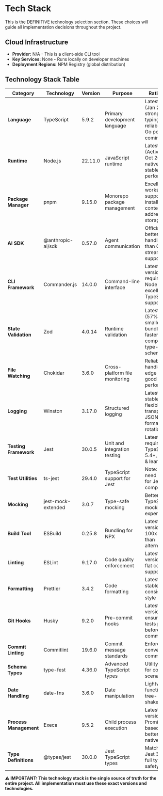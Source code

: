 # Tech Stack

This is the DEFINITIVE technology selection section. These choices will guide all implementation decisions throughout the project.

## Cloud Infrastructure

- **Provider:** N/A - This is a client-side CLI tool
- **Key Services:** None - Runs locally on developer machines
- **Deployment Regions:** NPM Registry (global distribution)

## Technology Stack Table

| Category | Technology | Version | Purpose | Rationale |
|----------|------------|---------|---------|-----------|
| **Language** | TypeScript | 5.9.2 | Primary development language | Latest stable (Jan 2025), strong typing for reliability, Go port coming in v7 |
| **Runtime** | Node.js | 22.11.0 | JavaScript runtime | Latest LTS (Active until Oct 2025), native fetch, stable performance |
| **Package Manager** | pnpm | 9.15.0 | Monorepo package management | Excellent workspace support, fast installs, content-addressable storage |
| **AI SDK** | @anthropic-ai/sdk | 0.57.0 | Agent communication | Official SDK, better error handling than CLI, streaming support |
| **CLI Framework** | Commander.js | 14.0.0 | Command-line interface | Latest version, requires Node 20+, excellent TypeScript support |
| **State Validation** | Zod | 4.0.14 | Runtime validation | Latest v4 (57% smaller bundle), 10x faster compilation, type-safe schemas |
| **File Watching** | Chokidar | 3.6.0 | Cross-platform file monitoring | Reliable, handles edge cases, good performance |
| **Logging** | Winston | 3.17.0 | Structured logging | Latest stable, flexible transports, JSON format, log rotation |
| **Testing Framework** | Jest | 30.0.5 | Unit and integration testing | Latest v30, requires TypeScript 5.4+, faster & leaner |
| **Test Utilities** | ts-jest | 29.4.0 | TypeScript support for Jest | Note: May need update for Jest 30 compatibility |
| **Mocking** | jest-mock-extended | 3.0.7 | Type-safe mocking | Better TypeScript mocking experience |
| **Build Tool** | ESBuild | 0.25.8 | Bundling for NPX | Latest version, 10-100x faster than alternatives |
| **Linting** | ESLint | 9.17.0 | Code quality enforcement | Latest major version with flat config support |
| **Formatting** | Prettier | 3.4.2 | Code formatting | Latest stable, consistent style |
| **Git Hooks** | Husky | 9.2.0 | Pre-commit hooks | Latest version, ensures tests pass before commit |
| **Commit Linting** | Commitlint | 19.6.0 | Commit message standards | Enforces conventional commits |
| **Schema Types** | type-fest | 4.36.0 | Advanced TypeScript types | Utility types for complex scenarios |
| **Date Handling** | date-fns | 3.6.0 | Date manipulation | Lightweight, functional, tree-shakeable |
| **Process Management** | Execa | 9.5.2 | Child process execution | Latest version, Promise-based, better than native |
| **Type Definitions** | @types/jest | 30.0.0 | Jest TypeScript types | Matches Jest 30 for full type safety |

**⚠️ IMPORTANT: This technology stack is the single source of truth for the entire project. All implementation must use these exact versions and technologies.**

